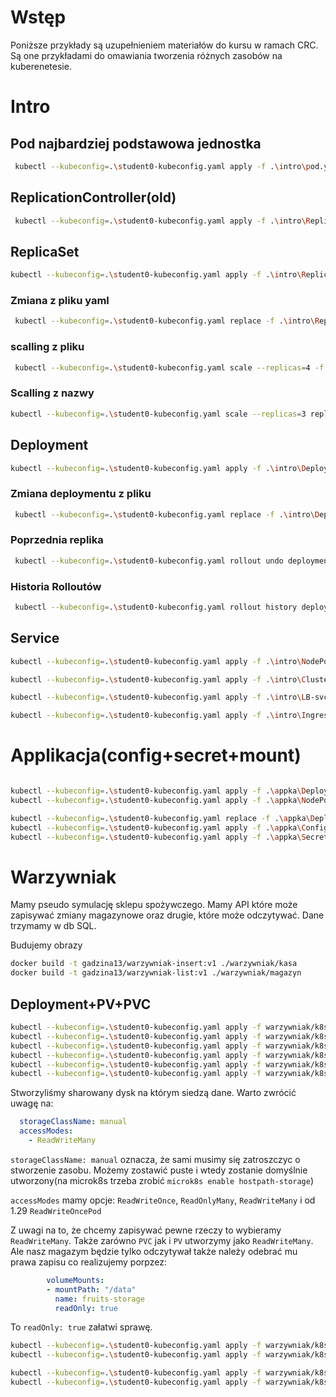 # Wstęp 
Poniższe przykłady są uzupełnieniem materiałów do kursu w ramach CRC.
Są one przykładami do omawiania tworzenia różnych zasobów na kuberenetesie.

# Intro
## Pod najbardziej podstawowa jednostka
```bash
 kubectl --kubeconfig=.\student0-kubeconfig.yaml apply -f .\intro\pod.yaml 
```
## ReplicationController(old)
```bash
 kubectl --kubeconfig=.\student0-kubeconfig.yaml apply -f .\intro\ReplicaController.yaml 
```
## ReplicaSet
```bash
kubectl --kubeconfig=.\student0-kubeconfig.yaml apply -f .\intro\ReplicaSet.yaml 
```

### Zmiana z pliku yaml
```bash
 kubectl --kubeconfig=.\student0-kubeconfig.yaml replace -f .\intro\ReplicaSet.yaml 
```
### scalling z pliku
```bash
 kubectl --kubeconfig=.\student0-kubeconfig.yaml scale --replicas=4 -f .\intro\ReplicaSet.yaml 
```
### Scalling z nazwy
```bash
kubectl --kubeconfig=.\student0-kubeconfig.yaml scale --replicas=3 replicaset simple-nginx-rs
```
## Deployment
```bash
kubectl --kubeconfig=.\student0-kubeconfig.yaml apply -f .\intro\Deployment.yaml 
```
### Zmiana deploymentu z pliku
```bash
 kubectl --kubeconfig=.\student0-kubeconfig.yaml replace -f .\intro\Deployment.yaml 
```
### Poprzednia replika
```bash
 kubectl --kubeconfig=.\student0-kubeconfig.yaml rollout undo deployment/simple-nginx-deployment
```
### Historia Rolloutów
```bash
 kubectl --kubeconfig=.\student0-kubeconfig.yaml rollout history deployment/simple-nginx-deployment
```

## Service
```bash
kubectl --kubeconfig=.\student0-kubeconfig.yaml apply -f .\intro\NodePort-svc.yaml 
```

```bash
kubectl --kubeconfig=.\student0-kubeconfig.yaml apply -f .\intro\ClusterIP-svc.yaml 
```

```bash
kubectl --kubeconfig=.\student0-kubeconfig.yaml apply -f .\intro\LB-svc.yaml 
```

```bash
kubectl --kubeconfig=.\student0-kubeconfig.yaml apply -f .\intro\Ingress.yaml 
```

# Applikacja(config+secret+mount)
```bash

kubectl --kubeconfig=.\student0-kubeconfig.yaml apply -f .\appka\Deployment.yaml
kubectl --kubeconfig=.\student0-kubeconfig.yaml apply -f .\appka\NodePort-svc.yaml
```

```bash
kubectl --kubeconfig=.\student0-kubeconfig.yaml replace -f .\appka\Deployment.yaml
kubectl --kubeconfig=.\student0-kubeconfig.yaml apply -f .\appka\ConfigMap.yaml
kubectl --kubeconfig=.\student0-kubeconfig.yaml apply -f .\appka\Secret.yaml
```

# Warzywniak
Mamy pseudo symulację sklepu spożywczego.
Mamy API które może zapisywać zmiany magazynowe oraz drugie, które może odczytywać.
Dane trzymamy w db SQL.

Budujemy obrazy
```bash
docker build -t gadzina13/warzywniak-insert:v1 ./warzywniak/kasa
docker build -t gadzina13/warzywniak-list:v1 ./warzywniak/magazyn
```

## Deployment+PV+PVC
```bash
kubectl --kubeconfig=.\student0-kubeconfig.yaml apply -f warzywniak/k8s/pv.yaml
kubectl --kubeconfig=.\student0-kubeconfig.yaml apply -f warzywniak/k8s/pvc.yaml
kubectl --kubeconfig=.\student0-kubeconfig.yaml apply -f warzywniak/k8s/deployment-kasa.yaml
kubectl --kubeconfig=.\student0-kubeconfig.yaml apply -f warzywniak/k8s/deployment-magazyn.yaml
kubectl --kubeconfig=.\student0-kubeconfig.yaml apply -f warzywniak/k8s/service-kasa.yaml
kubectl --kubeconfig=.\student0-kubeconfig.yaml apply -f warzywniak/k8s/service-magazyn.yaml
```
Stworzyliśmy sharowany dysk na którym siedzą dane.
Warto zwrócić uwagę na:
```yaml
  storageClassName: manual
  accessModes:
    - ReadWriteMany
```
`storageClassName: manual` oznacza, że sami musimy się zatroszczyc o stworzenie zasobu. Możemy zostawić puste i wtedy zostanie domyślnie utworzony(na microk8s trzeba zrobić `microk8s enable hostpath-storage`)

`accessModes` mamy opcje: `ReadWriteOnce`, `ReadOnlyMany`, `ReadWriteMany` i od 1.29 `ReadWriteOncePod`

Z uwagi na to, że chcemy zapisywać pewne rzeczy to wybieramy `ReadWriteMany`. Także zarówno `PVC` jak i `PV` utworzymy jako `ReadWriteMany`. Ale nasz magazym będzie tylko odczytywał także należy odebrać mu prawa zapisu co realizujemy porpzez:

```yaml
        volumeMounts:
        - mountPath: "/data"
          name: fruits-storage
          readOnly: true
```
To `readOnly: true` załatwi sprawę.

```bash
kubectl --kubeconfig=.\student0-kubeconfig.yaml apply -f warzywniak/k8s-singlepod/deployment-warzywniak.yaml
kubectl --kubeconfig=.\student0-kubeconfig.yaml apply -f warzywniak/k8s-singlepod/service-warzywniak.yaml
```

```bash
kubectl --kubeconfig=.\student0-kubeconfig.yaml apply -f warzywniak/k8s-statefull/warzywniak-statefulset.yaml
kubectl --kubeconfig=.\student0-kubeconfig.yaml apply -f warzywniak/k8s-statefull/service-warzywniak.yaml
```